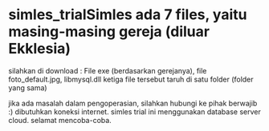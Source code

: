 # simles_trialSimles ada 7 files, yaitu masing-masing gereja (diluar Ekklesia)
silahkan di download : File exe (berdasarkan gerejanya), file foto_default.jpg, libmysql.dll
ketiga file tersebut taruh di satu folder (folder yang sama)

jika ada masalah dalam pengoperasian, silahkan hubungi ke pihak berwajib :)
dibutuhkan koneksi internet.
simles trial ini menggunakan database server cloud.
selamat mencoba-coba.
